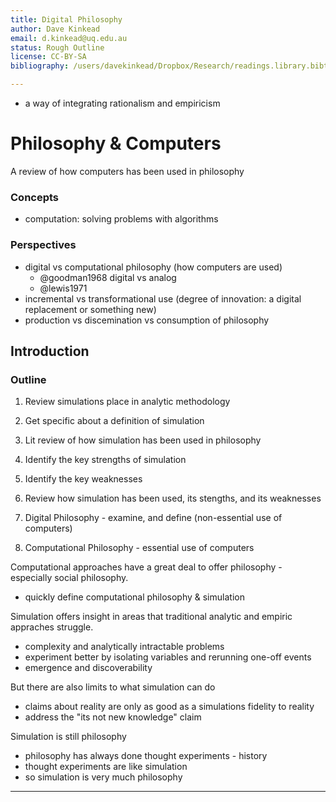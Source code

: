 ```yaml
---
title: Digital Philosophy
author: Dave Kinkead
email: d.kinkead@uq.edu.au
status: Rough Outline
license: CC-BY-SA
bibliography: /users/davekinkead/Dropbox/Research/readings.library.bibtex

---
```


- a way of integrating rationalism and empiricism






# Philosophy & Computers

A review of how computers has been used in philosophy

### Concepts

  - computation: solving problems with algorithms

### Perspectives

  - digital vs computational philosophy (how computers are used) 
    - @goodman1968 digital vs analog
    - @lewis1971 
  - incremental vs transformational use (degree of innovation: a digital replacement or something new)
  - production vs discemination vs consumption of philosophy


## Introduction


### Outline

1. Review simulations place in analytic methodology
2. Get specific about a definition of simulation
2. Lit review of how simulation has been used in philosophy
3. Identify the key strengths of simulation
4. Identify the key weaknesses

1. Review how simulation has been used, its stengths, and its weaknesses
2. Digital Philosophy - examine, and define (non-essential use of computers)
3. Computational Philosophy - essential use of computers


Computational approaches have a great deal to offer philosophy - especially social philosophy.

  - quickly define computational philosophy & simulation

Simulation offers insight in areas that traditional analytic and empiric appraches struggle.

  - complexity and analytically intractable problems
  - experiment better by isolating variables and rerunning one-off events
  - emergence and discoverability

But there are also limits to what simulation can do

  - claims about reality are only as good as a simulations fidelity to reality
  - address the "its not new knowledge" claim

Simulation is still philosophy

  - philosophy has always done thought experiments - history
  - thought experiments are like simulation
  - so simulation is very much philosophy


---


